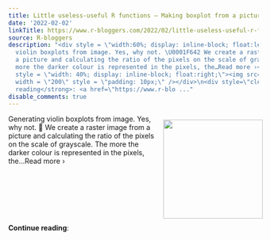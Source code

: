 ```yaml
---
title: Little useless-useful R functions – Making boxplot from a picture
date: '2022-02-02'
linkTitle: https://www.r-bloggers.com/2022/02/little-useless-useful-r-functions-making-boxplot-from-a-picture/
source: R-bloggers
description: "<div style = \"width:60%; display: inline-block; float:left; \"> Generating
  violin boxplots from image. Yes, why not. \U0001F642 We create a raster image from
  a picture and calculating the ratio of the pixels on the scale of grayscale. The
  more the darker colour is represented in the pixels, the…Read more ›</div>\n<div
  style = \"width: 40%; display: inline-block; float:right;\"><img src=' https://s0.wp.com/wp-content/mu-plugins/wpcom-smileys/twemoji/2/72x72/1f642.png'
  width = \"200\" style = \"padding: 10px;\" /></div>\n<div style=\"clear: both;\"></div>\n<strong>Continue
  reading</strong>: <a href=\"https://www.r-blo ..."
disable_comments: true
---
```

<div style = "width:60%; display: inline-block; float:left; "> Generating violin boxplots from image. Yes, why not. 🙂 We create a raster image from a picture and calculating the ratio of the pixels on the scale of grayscale. The more the darker colour is represented in the pixels, the…Read more ›</div>
<div style = "width: 40%; display: inline-block; float:right;"><img src=' https://s0.wp.com/wp-content/mu-plugins/wpcom-smileys/twemoji/2/72x72/1f642.png' width = "200" style = "padding: 10px;" /></div>
<div style="clear: both;"></div>
<strong>Continue reading</strong>: <a href="https://www.r-blo ...